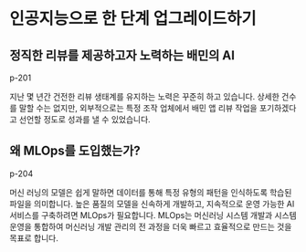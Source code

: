 # 인공지능으로 한 단계 업그레이드하기

## 정직한 리뷰를 제공하고자 노력하는 배민의 AI

p-201

지난 몇 년간 건전한 리뷰 생태계를 유지하는 노력은 꾸준히 하고 있습니다. 상세한 건수를 말할 수는 없지만, 외부적으로는 특정 조작 업체에서 배민 앱 리뷰 작업을 포기하겠다고 선언할 정도로 성과를 낼 수 있었습니다.

## 왜 MLOps를 도입했는가?

p-204

머신 러닝의 모델은 쉽게 말하면 데이터를 통해 특정 유형의 패턴을 인식하도록 학습된 파일을 의미합니다. 높은 품질의 모델을 신속하게 개발하고, 지속적으로 운영 가능한 AI 서비스를 구축하려면 MLOps가 필요합니다.
MLOps는 머신러닝 시스템 개발과 시스템 운영을 통합하여 머신러닝 개발 관리의 전 과정을 더욱 빠르고 효율적으로 만드는 것을 목표로 합니다.